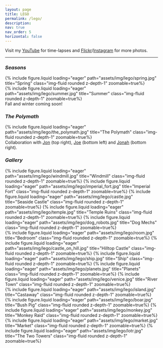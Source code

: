```yaml
---
layout: page
title: LEGO
permalink: /lego/
description: 
nav: true
nav_order: 5
horizontal: false
---
```

Visit my [YouTube](https://www.youtube.com/@kevthebuilder) for time-lapses and [Flickr](https://www.flickr.com/people/kevthebuilder/)/[Instagram](https://www.instagram.com/kev.thebuilder/) for more photos.
<hr>

### *Seasons*

<div class="row">
    <div class="col">
      <!-- <a href="https://www.youtube.com/watch?v=I47tPkN6sS0"> -->
        {% include figure.liquid loading="eager" path="assets/img/lego/spring.jpg" title="Spring" class="img-fluid rounded z-depth-1" zoomable=true%}
      <!-- </a> -->
    </div>
    <div class="col">
      <!-- <a  href="https://www.youtube.com/watch?v=5gk7OwYxpxQ"> -->
        {% include figure.liquid loading="eager" path="assets/img/lego/summer.jpg" title="Summer" class="img-fluid rounded z-depth-1" zoomable=true%}
      <!-- </a> -->
    </div>
</div>
<div class="caption">
    Fall and winter coming soon!
</div>

### *The Polymath*

<div class="row">
    <div class="col">
      <!-- <a href="https://www.youtube.com/watch?v=dNB7obJ80F0"> -->
        {% include figure.liquid loading="eager" path="assets/img/lego/the_polymath.jpg" title="The Polymath" class="img-fluid rounded z-depth-1" zoomable=true%}
      <!-- </a> -->
    </div>
</div>
<div class="caption">
    Collaboration with <a href="https://www.flickr.com/people/143346816@N04/">Jon</a> (top right), <a href="https://www.flickr.com/photos/186036005@N06/">Joe</a> (bottom left) and <a href="https://www.flickr.com/photos/silmaril_1/">Jonah</a> (bottom right).
</div>

### *Gallery*

<div class="row">
    <div class="col">
      <!-- <a href="https://www.youtube.com/watch?v=iYmloR0x-Tg"> -->
        {% include figure.liquid loading="eager" path="assets/img/lego/windmill.jpg" title="Windmill" class="img-fluid rounded z-depth-1" zoomable=true%}
      <!-- </a>
      <a href="https://flic.kr/p/2kx6kiQ"> -->
        {% include figure.liquid loading="eager" path="assets/img/lego/imperial_fort.jpg" title="Imperial Fort" class="img-fluid rounded z-depth-1" zoomable=true%}
      <!-- </a>
      <a href="https://flic.kr/p/D5KQVg"> -->
        {% include figure.liquid loading="eager" path="assets/img/lego/castle.jpg" title="Seaside Castle" class="img-fluid rounded z-depth-1" zoomable=true%}
      <!-- </a>
      <a href="https://www.youtube.com/watch?v=9FgtDkucN2A"> -->
        {% include figure.liquid loading="eager" path="assets/img/lego/temple.jpg" title="Temple Ruins" class="img-fluid rounded z-depth-1" zoomable=true%}
      <!-- </a>
      <a href="https://www.youtube.com/watch?v=kW9Tgx138kE"> -->
        {% include figure.liquid loading="eager" path="assets/img/lego/dog_robots.jpg" title="Dog Mechs" class="img-fluid rounded z-depth-1" zoomable=true%}
      <!-- </a> -->
    </div>
    <div class="col">
      <!-- <a href="https://flic.kr/p/2iSivsR"> -->
        {% include figure.liquid loading="eager" path="assets/img/lego/room.jpg" title="Bedroom" class="img-fluid rounded z-depth-1" zoomable=true%}
      <!-- </a>
      <a href="https://flic.kr/p/KLUM8k"> -->
        {% include figure.liquid loading="eager" path="assets/img/lego/castle_on_hill.jpg" title="Hilltop Castle" class="img-fluid rounded z-depth-1" zoomable=true%}
      <!-- </a>
      <a href="https://flic.kr/p/2kTDvxV"> -->
        {% include figure.liquid loading="eager" path="assets/img/lego/ship.jpg" title="Ship" class="img-fluid rounded z-depth-1" zoomable=true%}
      <!-- </a>
      <a href="https://flic.kr/p/2h8uNoE"> -->
        {% include figure.liquid loading="eager" path="assets/img/lego/planets.jpg" title="Planets" class="img-fluid rounded z-depth-1" zoomable=true%}
      <!-- </a>
      <a href="https://flic.kr/p/2j7jPpw"> -->
        <!-- {% include figure.liquid loading="eager" path="assets/img/lego/bear.jpg" title="Bear" class="img-fluid rounded z-depth-1" zoomable=true%} -->
      <!-- </a>
      <a href="https://flic.kr/p/2j3FCU1"> -->
        {% include figure.liquid loading="eager" path="assets/img/lego/venice.jpg" title="River Town" class="img-fluid rounded z-depth-1" zoomable=true%}
      <!-- </a> -->
    </div>
    <div class="col">
      <!-- <a href="https://flic.kr/p/2koCUq2"> -->
        {% include figure.liquid loading="eager" path="assets/img/lego/island.jpg" title="Castaway" class="img-fluid rounded z-depth-1" zoomable=true%}
      <!-- </a>
      <a href="https://flic.kr/p/2iZS76M"> -->
        {% include figure.liquid loading="eager" path="assets/img/lego/boar.jpg" title="Bush Pig" class="img-fluid rounded z-depth-1" zoomable=true%}
      <!-- </a>
      <a href="https://flic.kr/p/2iZR1db"> -->
        {% include figure.liquid loading="eager" path="assets/img/lego/monkey.jpg" title="Monkey Raid" class="img-fluid rounded z-depth-1" zoomable=true%}
      <!-- </a>
      <a href="https://flic.kr/p/2gLYs5X"> -->
        {% include figure.liquid loading="eager" path="assets/img/lego/market.jpg" title="Market" class="img-fluid rounded z-depth-1" zoomable=true%}
      <!-- </a>
      <a href="https://flic.kr/p/2ouUpFv"> -->
        {% include figure.liquid loading="eager" path="assets/img/lego/lotr.jpg" title="The Two Towers" class="img-fluid rounded z-depth-1" zoomable=true%}
      <!-- </a> -->
    </div>
</div>
